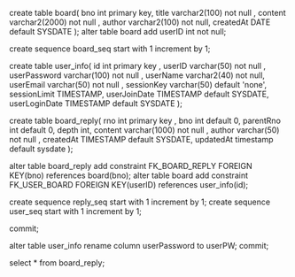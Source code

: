 create table board(
bno int primary key,
title varchar2(100) not null ,
content varchar2(2000) not null ,
author  varchar2(100) not null,
createdAt DATE default SYSDATE
);
alter table board add userID int not null;


create sequence board_seq start with 1 increment by 1;


create table user_info(
id int primary key ,
userID varchar(50) not null ,
userPassword varchar(100) not null ,
userName    varchar2(40)    not null,
userEmail varchar(50) not null ,
sessionKey    varchar(50) default 'none',
sessionLimit TIMESTAMP,
userJoinDate TIMESTAMP default SYSDATE,
userLoginDate TIMESTAMP default SYSDATE
);

create table board_reply(
rno int primary key ,
bno int default 0,
parentRno int default 0,
depth int,
content varchar(1000) not null ,
author varchar(50) not null ,
createdAt   TIMESTAMP   default SYSDATE,
updatedAt   timestamp default  sysdate
);

alter table board_reply add constraint FK_BOARD_REPLY FOREIGN KEY(bno) references board(bno);
alter table board add constraint FK_USER_BOARD FOREIGN KEY(userID) references user_info(id);

create sequence reply_seq start with 1 increment by 1;
create sequence user_seq start with 1 increment by 1;

commit;

alter table user_info rename column userPassword to userPW;
commit;


select * from board_reply;